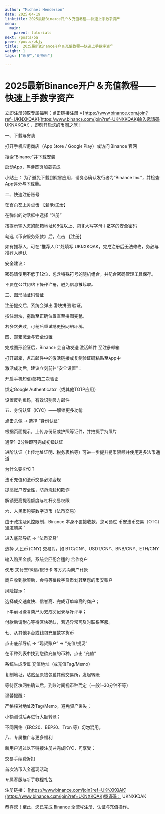```yaml
---
author: "Michael Henderson"
date: 2025-04-19
linktitle: 2025最新Binance开户＆充值教程——快速上手数字资产
menu:
  main:
    parent: tutorials
next: /posts/ba
prev: /posts/okjy
title:  2025最新Binance开户＆充值教程——快速上手数字资产
weight: 1
tags: ["币安","比特币"]

---
```

# 2025最新Binance开户＆充值教程——快速上手数字资产

立即注册领取专属福利：点击链接注册 » [https://www.binance.com/join?ref=UKNXKQAK](https://www.binance.com/join?ref=UKNXKQAK)输入邀请码 UKNXKQAK ，即刻开启您的币圈之旅！

一、下载与安装

打开手机应用商店（App Store / Google Play）或访问 Binance 官网

搜索“Binance”并下载安装

启动App，等待首页加载完成

小贴士： 为了避免下载到假冒应用，请务必确认发行者为“Binance Inc.”，并检查App评分与下载量。

二、快速注册账号

在首页左上角点击 【登录/注册】

在弹出的对话框中选择 “注册”

按提示输入您的邮箱地址和8位以上、包含大写字母＋数字的安全密码

勾选《币安服务条款》后，点击 【注册】

如有推荐人，可在“推荐人ID”处填写 UKNXKQAK，完成注册后无法修改，务必与推荐人确认

安全建议：

密码请使用不低于12位、包含特殊符号的随机组合，并配合密码管理工具保存。

不要在公共网络下操作注册，避免信息被截取。

三、图形验证码验证

注册提交后，系统会弹出 滑块拼图 验证。

按住滑块，拖动至正确位置直至拼图完整。

若多次失败，可稍后重试或更换网络环境。

四、邮箱激活与安全设置

完成图形验证后，Binance 会自动发送 激活邮件 至注册邮箱

打开邮箱，点击邮件中的激活链接或复制验证码粘贴至App中

激活成功后，建议立刻前往“安全设置”：

开启手机短信/邮箱二次验证

绑定Google Authenticator（或其他TOTP应用）

设置反钓鱼码，有效识别官方邮件

五、身份认证（KYC）——解锁更多功能

点击头像 → 选择 “身份认证”

根据页面提示，上传身份证或护照等证件，并拍摄手持照片

通常1–2分钟即可完成初级认证

进阶认证（上传地址证明、税务表格等）可进一步提升提币限额并使用更多法币通道

为什么要KYC？

法币充值和法币交易必须合规

提高账户安全性，防范洗钱和欺诈

解锁更高提现额度与杠杆交易权限

六、人民币购买数字货币（法币交易）

由于政策及风控限制，Binance 本身不直接收款，您可通过 币安法币交易（OTC）通道购买：

进入底部导航 → “法币交易”

选择 人民币 (CNY) 交易对，如 BTC/CNY、USDT/CNY、BNB/CNY、ETH/CNY

输入购买金额，系统会匹配合适的 合作商户

使用 支付宝/微信/银行卡 等方式向商户付款

商户收到款项后，会将等值数字货币划转至您的币安账户

风险提示：

选择成交速度快、信誉高、完成订单率高的商户；

下单前可查看商户历史成交记录与好评率；

付款后请耐心等待区块确认，若遇异常可及时联系客服。

七、从其他平台或钱包充值数字货币

点击底部导航 → “现货账户” → “充值/提现”

在币种列表中找到您欲充值的币种，点击 “充值”

系统生成专属 充值地址（或充值Tag/Memo）

复制地址，粘贴至原钱包或其他交易所，发起转账

等待区块网络确认后，到账时间视币种而定（一般1–30分钟不等）

温馨提醒：

严格核对地址及Tag/Memo，避免资产丢失；

小额测试后再进行大额转账；

不同网络（ERC20、BEP20、Tron 等）切勿混用。

八、专属推广与更多福利

新用户通过以下链接注册并完成KYC，可享受：

交易手续费折扣

首次法币入金返现活动

专属客服与新手教程礼包

注册链接： [https://www.binance.com/join?ref=UKNXKQAK](https://www.binance.com/join?ref=UKNXKQAK)邀请码： UKNXKQAK

恭喜您！至此，您已完成 Binance 全流程注册、认证与充值操作。